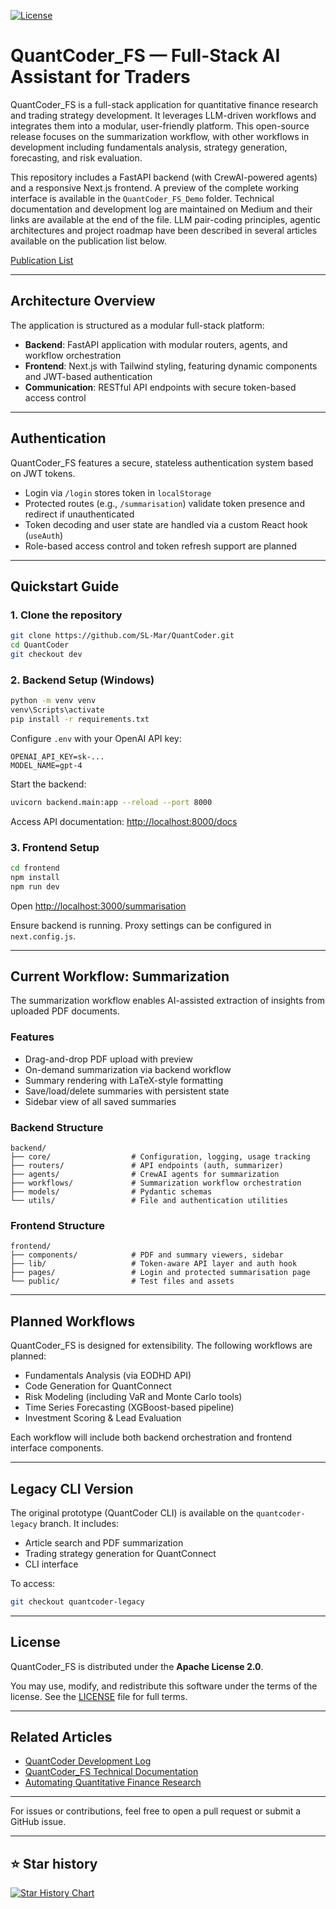 [![License](https://img.shields.io/badge/License-Apache%202.0-blue.svg)](https://opensource.org/licenses/Apache-2.0)

# QuantCoder_FS — Full-Stack AI Assistant for Traders

QuantCoder_FS is a full-stack application for quantitative finance research and trading strategy development. It leverages LLM-driven workflows and integrates them into a modular, user-friendly platform. This open-source release focuses on the summarization workflow, with other workflows in development including fundamentals analysis, strategy generation, forecasting, and risk evaluation.

This repository includes a FastAPI backend (with CrewAI-powered agents) and a responsive Next.js frontend. A preview of the complete working interface is available in the `QuantCoder_FS_Demo` folder. Technical documentation and development log are maintained on Medium and their links are available at the end of
the file. LLM pair-coding principles, agentic architectures and project roadmap have been described in several articles available on the publication list below.

[Publication List](https://github.com/SL-Mar/Coding_and_Writing_Works/blob/main/List_of_authored_works.md)

---

## Architecture Overview

The application is structured as a modular full-stack platform:

- **Backend**: FastAPI application with modular routers, agents, and workflow orchestration
- **Frontend**: Next.js with Tailwind styling, featuring dynamic components and JWT-based authentication
- **Communication**: RESTful API endpoints with secure token-based access control

---

## Authentication

QuantCoder_FS features a secure, stateless authentication system based on JWT tokens.

- Login via `/login` stores token in `localStorage`
- Protected routes (e.g., `/summarisation`) validate token presence and redirect if unauthenticated
- Token decoding and user state are handled via a custom React hook (`useAuth`)
- Role-based access control and token refresh support are planned

---

## Quickstart Guide

### 1. Clone the repository
```bash
git clone https://github.com/SL-Mar/QuantCoder.git
cd QuantCoder
git checkout dev
```

### 2. Backend Setup (Windows)
```bash
python -m venv venv
venv\Scripts\activate
pip install -r requirements.txt
```

Configure `.env` with your OpenAI API key:
```env
OPENAI_API_KEY=sk-...
MODEL_NAME=gpt-4
```

Start the backend:
```bash
uvicorn backend.main:app --reload --port 8000
```

Access API documentation: [http://localhost:8000/docs](http://localhost:8000/docs)

### 3. Frontend Setup
```bash
cd frontend
npm install
npm run dev
```

Open [http://localhost:3000/summarisation](http://localhost:3000/summarisation)

Ensure backend is running. Proxy settings can be configured in `next.config.js`.

---

## Current Workflow: Summarization

The summarization workflow enables AI-assisted extraction of insights from uploaded PDF documents.

### Features
- Drag-and-drop PDF upload with preview
- On-demand summarization via backend workflow
- Summary rendering with LaTeX-style formatting
- Save/load/delete summaries with persistent state
- Sidebar view of all saved summaries

### Backend Structure
```
backend/
├── core/                  # Configuration, logging, usage tracking
├── routers/               # API endpoints (auth, summarizer)
├── agents/                # CrewAI agents for summarization
├── workflows/             # Summarization workflow orchestration
├── models/                # Pydantic schemas
└── utils/                 # File and authentication utilities
```

### Frontend Structure
```
frontend/
├── components/            # PDF and summary viewers, sidebar
├── lib/                   # Token-aware API layer and auth hook
├── pages/                 # Login and protected summarisation page
└── public/                # Test files and assets
```

---

## Planned Workflows

QuantCoder_FS is designed for extensibility. The following workflows are planned:

- Fundamentals Analysis (via EODHD API)
- Code Generation for QuantConnect
- Risk Modeling (including VaR and Monte Carlo tools)
- Time Series Forecasting (XGBoost-based pipeline)
- Investment Scoring & Lead Evaluation

Each workflow will include both backend orchestration and frontend interface components.

---

## Legacy CLI Version

The original prototype (QuantCoder CLI) is available on the `quantcoder-legacy` branch. It includes:

- Article search and PDF summarization
- Trading strategy generation for QuantConnect
- CLI interface

To access:
```bash
git checkout quantcoder-legacy
```

---

## License

QuantCoder_FS is distributed under the **Apache License 2.0**.

You may use, modify, and redistribute this software under the terms of the license. See the [LICENSE](LICENSE.md) file for full terms.

---

## Related Articles

- [QuantCoder Development Log](https://medium.com/@sl_mar/quantcoder-fs-development-log-1b3b7e8c23de)
- [QuantCoder_FS Technical Documentation](https://medium.com/@sl_mar/quantcoder-fs-documentation-6fc79915e287)
- [Automating Quantitative Finance Research](https://medium.com/ai-advances/towards-automating-quantitative-finance-research-c868a2a6477e)

---

For issues or contributions, feel free to open a pull request or submit a GitHub issue. 


---
## ⭐ Star history

[![Star History Chart](https://api.star-history.com/svg?repos=SL-Mar/QuantCoder-FS&type=Date)](https://www.star-history.com/#SL-Mar/QuantCoder-FS&Date)


